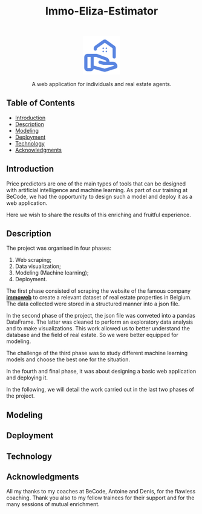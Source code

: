 

<h1 align="center"> Immo-Eliza-Estimator </h1> <br>
<p align="center">
  <a href="https://immo-eliza-estimator.onrender.com/">
    <img alt="Immo-Eliza-Estimator" title="Immo-Eliza-Estimator" src="images/real_estate_agent.png" width="100">
  </a>
</p>

<p align="center">
  A web application for individuals and real estate agents.
</p>



<!-- START doctoc generated TOC please keep comment here to allow auto update -->
<!-- DON'T EDIT THIS SECTION, INSTEAD RE-RUN doctoc TO UPDATE -->
## Table of Contents

- [Introduction](#introduction)
- [Description](#description)
- [Modeling](#modeling)
- [Deployment](#deployement)
- [Technology](#technology)
- [Acknowledgments](#acknowledgments)

<!-- END doctoc generated TOC please keep comment here to allow auto update -->

## Introduction

Price predictors are one of the main types of tools that can be designed with artificial intelligence and machine learning. As part of our training at BeCode, we had the opportunity to design such a model and deploy it as a web application.

Here we wish to share the results of this enriching and fruitful experience.


## Description

The project was organised in four phases:

1. Web scraping;
2. Data visualization;
3. Modeling (Machine learning);
4. Deployment.

The first phase consisted of scraping the website of the famous company [**immoweb**](https://www.immoweb.be/en) to create a relevant dataset of real estate properties in Belgium. The data collected were stored in a structured manner into a json file.

In the second phase of the project, the json file was conveted into a pandas DataFrame. The latter was cleaned to perform an exploratory data analysis and to make visualizations. This work allowed us to better understand the database and the field of real estate. So we were better equipped for modeling.

The challenge of the third phase was to study different machine learning models and choose the best one for the situation.

In the fourth and final phase, it was about designing a basic web application and deploying it.

In the following, we will detail the work carried out in the last two phases of the project.


## Modeling



## Deployment



## Technology



## Acknowledgments

All my thanks to my coaches at BeCode, Antoine and Denis, for the flawless coaching. Thank you also to my fellow trainees for their support and for the many sessions of mutual enrichment.